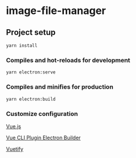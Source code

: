 # image-file-manager

## Project setup
```
yarn install
```

### Compiles and hot-reloads for development
```
yarn electron:serve
```

### Compiles and minifies for production
```
yarn electron:build
```

### Customize configuration
[Vue.js](https://cli.vuejs.org/config/)

[Vue CLI Plugin Electron Builder](https://github.com/nklayman/vue-cli-plugin-electron-builder)

[Vuetify](https://vuetifyjs.com/en/)
